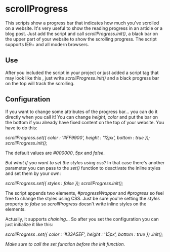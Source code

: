 scrollProgress
==============

This scripts show a progress bar that indicates how much you've scrolled on a website. It's very useful to show the reading progress in an article or a blog post. Just add the script and call *scrollProgress.init()*, a black bar on the upper part of your website to show the scrolling progress. The script supports IE9+ and all modern browsers.


Use
---

After you included the script in your project or just added a script tag that may look like this *<script src="js/scrollProgress.js"></script>*, just write *scrollProgress.init()* and a black progress bar on the top will track the scrolling.


Configuration
-------------

If you want to change some attributes of the progress bar... you can do it directly when you call it! You can change _height_, _color_ and put the bar on the bottom if you already have fixed content on the top of your website. You have to do this:

*scrollProgress.set({
    color : '#FF9900',
    height : '12px',
    bottom : true
});
scrollProgress.init();*

The default values are _#000000_, _5px_ and _false_.

_But what if you want to set the styles using css?_ In that case there's another parameter you can pass to the _set()_ function to deactivate the inline styles and set them by your own:

*scrollProgress.set({
    styles : false
});
scrollProgress.init();*

The script appends two elements, _#progressWrapper_ and _#progress_ so feel free to change the styles using CSS. Just be sure you're setting the _styles_ property to _false_ so *scrollProgress* doesn't write inline styles on the elements.

Actually, it supports _chaining_... So after you set the configuration you can just initialize it like this:

*scrollProgress
	.set({
	    color : '#33A5EF',
	    height : '15px',
	    bottom : true
	})
	.init();*

_Make sure to call the set function *before* the init function._



